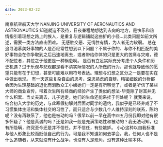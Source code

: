 ```yaml
---
date: 2023-02-22
---
```


南京航空航天大学
NANJING UNIVERSITY OF AERONAUTICS AND ASTRONAUTICS
知道就迫不及待，日夜兼程地想达到去向的地方，是快乐和热情指引着理想之路上的族人，是重复与逻辑铺就这曲折的小径...此类问题如前文所述，需要一类方法直击困难。
无感胜交恶、无情胜有情，为人者无力软弱。
总在追寻渴慕美好事物的人是否经常性想到以下问题？不属于你的、与你不相匹配的美好事物会在你争取到之后迅速地离去，或者带给你体的只是更大的苦痛与灾难，德不配位者，其位之于他更是一种祸患啊。
是否有立足实际充分考虑个人条件和历史机遇？过于乐观与悲观都是看不清实际情况的人所做的行为，那也就导致他的愿望只能有在于幻想，甚至可能难以用符号表达。理想与幻想之区分之一是要在实在中做出表现。
有一天这些复杂自由的思考，深思熟虑的自辩，精密细致的分析都会因为生理基础的退化而消散众工小姨她们一定是有所察觉了，或者是听信了某些大师的商业宣传，带着次生所有经商的经验产生了类似的想法-毕竟除了财富并无什么积累、当丈夫离去，儿子远走，她们的生命还能系挂于何处呢？
就我来说，结合初入大学的历史，与此寒假初解封后面对同学的遗约，我似乎是已经养成了不习惯集体生活和集体社交的习性了，而只适合与少数几个人维持深刻的联系，陈灼呢？没有再联系了，他也是被动的吗？很早以前一早在高中四五月份我即对他有很多怀疑了？他是真诚的吗？还是如我一般是充满策略性和被动的？我无法可知，也有所隐瞒，终究至今还是并不信任，并不信任，有些嫉妒。
小心这种以自我标准与他人形象比较而贬低自己的行为，可是我不知道如何去学会。我，任何人也不是什么追随者，从来就没有什么战争，也没有人是现角，没有这种比喻本体。
